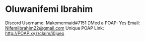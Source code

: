 # Oluwanifemi Ibrahim

Discord Username: Makomermaid#7151
DMed a POAP: Yes
Email: Nifemiibrahim22@gmail.com
Unique POAP Link: http://POAP.xyz/claim/i0jueo